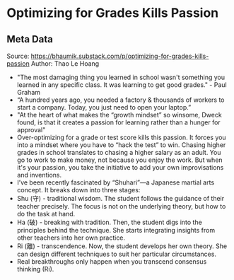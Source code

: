 # Optimizing for Grades Kills Passion

## Meta Data

Source:  https://bhaumik.substack.com/p/optimizing-for-grades-kills-passion 
Author: Thao Le Hoang

- "The most damaging thing you learned in school wasn't something you learned in any specific class. It was learning to get good grades." - Paul Graham
- “A hundred years ago, you needed a factory & thousands of workers to start a company. Today, you just need to open your laptop.”
- "At the heart of what makes the “growth mindset” so winsome, Dweck found, is that it creates a passion for learning rather than a hunger for approval"
- Over-optimizing for a grade or test score kills this passion. It forces you into a mindset where you have to “hack the test” to win.
  Chasing higher grades in school translates to chasing a higher salary as an adult.
  You go to work to make money, not because you enjoy the work. But when it's your passion, you take the initiative to add your own improvisations and inventions.
- I’ve been recently fascinated by “Shuhari”—a Japanese martial arts concept. It breaks down into three stages:
- Shu (守) - traditional wisdom. The student follows the guidance of their teacher precisely. The focus is not on the underlying theory, but how to do the task at hand.
- Ha (破) - breaking with tradition. Then, the student digs into the principles behind the technique. She starts integrating insights from other teachers into her own practice.
- Ri (離) - transcendence. Now, the student develops her own theory. She can design different techniques to suit her particular circumstances.
- Real breakthroughs only happen when you transcend consensus thinking (Ri).
